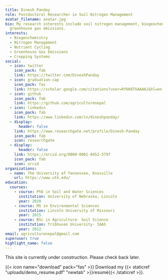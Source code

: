 ```yaml
---
title: Dinesh Panday
role: Postdoctoral Researcher in Soil Nitrogen Management
avatar_filename: avatar.jpg
bio: My research interests include soil nitrogen management, biogeochemistry and
  greenhouse gas emissions.
interests:
  - Biogeochemistry
  - Nitrogen Management
  - Nutrient Cycling
  - Greenhouse Gas Emissions
  - Cropping Systems
social:
  - icon: twitter
    icon_pack: fab
    link: https://twitter.com/DineshPanday
  - icon: graduation-cap
    icon_pack: fas
    link: https://scholar.google.com/citations?user=Rf6K6TUAAAAJ&hl=en
  - icon: github
    icon_pack: fab
    link: https://github.com/agriculturenepal
  - icon: linkedin
    icon_pack: fab
    link: https://www.linkedin.com/in/dineshpanday/
  - display:
      header: false
    link: https://www.researchgate.net/profile/Dinesh-Panday
    icon_pack: fab
    icon: researchgate
  - display:
      header: false
    link: https://orcid.org/0000-0001-8452-3797
    icon_pack: fab
    icon: orcid
organizations:
  - name: The University of Tennessee, Knoxville
    url: https://www.utk.edu/
education:
  courses:
    - course: PhD in Soil and Water Sciences
      institution: University of Nebraska, Lincoln
      year: 2020
    - course: MS in Environmental Sciences
      institution: Lincoln University of Missouri
      year: 2015
    - course: BSc in Agriculture- Soil Science
      institution: Tribhuvan University- IAAS
      year: 2012
email: agriculturenepal@gmail.com
superuser: true
highlight_name: false
---
```

This site is currently under construction. Please check back later. 

{{< icon name="download" pack="fas" >}} Download my {{< staticref "uploads/demo_resume.pdf" "newtab" >}}resumé{{< /staticref >}}.
